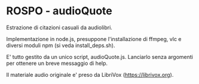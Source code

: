 # ROSPO - audioQuote

Estrazione di citazioni casuali da audiolibri.

Implementazione in node.js, presuppone l'installazione di ffmpeg, vlc e diversi moduli npm (si veda install_deps.sh).

E' tutto gestito da un unico script, audioQuote.js.
Lanciarlo senza argomenti per ottenere un breve messaggio di help.

Il materiale audio originale e' preso da LibriVox (https://librivox.org).


